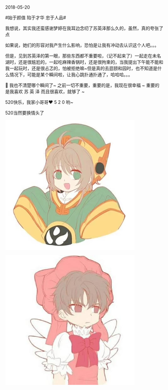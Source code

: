 2018-05-20

#始于颜值 陷于才华 忠于人品#

我想说，其实我还蛮感谢梦婷在我耳边念叨了苏英泽那么久的，虽然，真的夸张了点

如果说，她们的形容对我产生什么影响，恐怕是让我有冲动去认识这个人吧。。。

但是，见到苏英泽的第一眼，那些东西都不重要啦，（记不起来了）一起走在未名湖时，还是很尴尬的，一起吃麻辣香锅时，还是很拘束的，当我提出下午能不能和我一起玩时，还是很忐忑的，怕被拒绝嘛~但是真的去逛颐和园时，也不知道是什么情况下，可能是某个瞬间啦，让我心跳扑通扑通了，哈哈哈。。。

🙆 我也不清楚哪个瞬间了~ 之前一切不重要，重要的是，我现在很幸福 ~ 重要的是我喜欢 苏 英 泽 而且很喜欢，就够了 ~

520快乐，我家小哥哥❤ 5 2 0 哟~

520当然要换情头了

![](../res/head1.jpg)

![](../res/head2.jpg)
